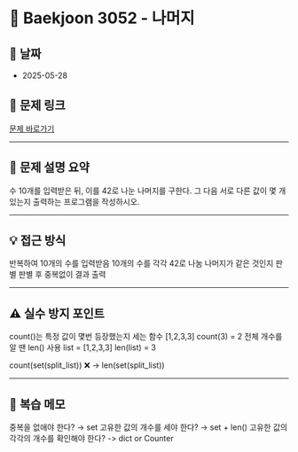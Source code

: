 # 📝 Baekjoon 3052 - 나머지

## 📅 날짜
- 2025-05-28

## 🔗 문제 링크
[문제 바로가기](https://www.acmicpc.net/problem/3052)

---

## 📌 문제 설명 요약

수 10개를 입력받은 뒤, 이를 42로 나눈 나머지를 구한다. 
그 다음 서로 다른 값이 몇 개 있는지 출력하는 프로그램을 작성하시오.

---

## 💡 접근 방식

반복하여 10개의 수를 입력받음
10개의 수를 각각 42로 나눔
나머지가 같은 것인지 판별
판별 후 중복없이 결과 출력 

---

## ⚠️ 실수 방지 포인트

count()는 특정 값이 몇번 등장했는지 세는 함수 [1,2,3,3] count(3) = 2
전체 개수를 알 땐 len() 사용 list = [1,2,3,3] len(list) = 3


count(set(split_list)) ❌ -> len(set(split_list)) 

---

## 🧠 복습 메모

중복을 없애야 한다? → set
고유한 값의 개수를 세야 한다? → set + len()
고유한 값의 각각의 개수를 확인해야 한다? -> dict or Counter

